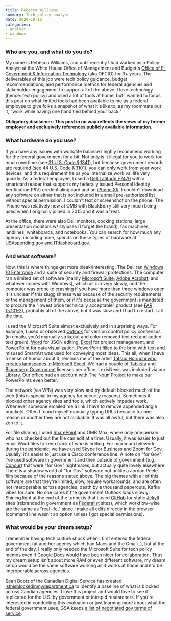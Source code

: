 ```yaml
---
title: Rebecca Williams
summary: Tech policy analyst
date: 2020-10-16
categories:
- analyst 
- windows
---
```


### Who are you, and what do you do?

My name is Rebecca Williams, and until recently I had worked as a Policy Analyst at the White House Office of Management and Budget's [Office of E-Government & Information Technology](https://www.whitehouse.gov/omb/management/egov/ "The IT department of the US federal government.") (aka OFCIO) for 3+ years. The deliverables of this job were tech policy guidance, budget recommendations, and performance metrics for federal agencies and stakeholder engagement to support all of the above. I love technology (hence: tech policy) and used a lot of tools at home, but I wanted to focus this post on what limited tools had been available to me as a federal employee to give folks a snapshot of what it's like to, as my roommate put it, "work while having one hand tied behind your back."

**Obligatory disclaimer: This post in no way reflects the views of my former employer and exclusively references publicly available information**.

### What hardware do you use?

If you have any issues with work/life balance I highly recommend working for the federal government for a bit. Not only is it illegal for you to work too much overtime (see [31 U.S. Code § 1341](https://www.law.cornell.edu/uscode/text/31/1341 "The US code about limits for working overtime in the government.")), but because government records are required (see [44 U.S. Code § 3101](https://www.law.cornell.edu/uscode/text/44/3101 "The US code about record management.")), you can only work from your work devices, and this requirement helps you internalize work vs. life very quickly. As a federal employee, I used a [Dell Latitude E7470][latitude-e7470] with a smartcard reader that supports my federally issued Personal Identity Verification (PIV) credentialing card and an [iPhone XR][iphone-xr]. I couldn't download any software on either that is not included in a small pre-authorized list without special permission. I couldn't text or screenshot on the phone. The iPhone was relatively new at OMB with BlackBerry still very much being used when I originally joined in 2015 and it was a treat.

At the office, there were also Dell monitors, docking stations, large presentation monitors w/ styluses (I forget the brand), fax machines, landlines, whiteboards, and notebooks. You can search for how much any agency, including mine, spends on these types of hardware at [USAspending.gov](https://www.usaspending.gov/ "A site showing what he US government spends its money on.") and [ITdashboard.gov](https://itdashboard.gov/ "A site showing the US government's IT purchases over time.").

### And what software?

Now, this is where things get more bleak/interesting. The Dell ran [Windows 10 Enterprise][windows-10-enterprise] and a suite of security and firewall protections. The computer ran a limited set of software (mainly [Microsoft Suite][office-365], [Adobe Acrobat][acrobat], and whatever comes with Windows), which all run very slowly, and the computer was prone to crashing if you have more than three windows open. It is unclear if this sluggishness was because of the security requirements or the management of them, or if it's because the government is mandated to procure the "lowest price technically acceptable" product (see [FAR 15.101-2](https://acquisition.gov/content/15101-2-lowest-price-technically-acceptable-source-selection-process "A US federal acquisition law about purchasing the lowest price technology.")), probably all of the above, but it was slow and I had to restart it all the time.

I used the Microsoft Suite almost exclusively and in surprising ways. For example, I used or observed [Outlook][] for version control policy consensus (in emails, you'd manually strikeout and color removed text red and added text green), [Word][] for JSON editing, [Excel][] for project management, and [PowerPoint][] for data visualization. PowerPoint filled to the brim with text and misused SmartArt was used for conveying most ideas. This all, when I have a sense of humor about it, reminds me of the artist [Tatsuo Horiuchi who creates landscapes in Microsoft Excel](https://www.thisiscolossal.com/2017/12/tatsuo-horiuchi-excel-artist/ "A This Is Colossal article about an artist who creates landscape pictures in Excel."). We had a couple of [Tableau][] and [Bloomberg Government][bloomberg-government] licenses per office, LexisNexis was included via our Library. Our office had an account with [The Noun Project][the-noun-project] to make our PowerPoints even better.

The network (via VPN) was very slow and by default blocked much of the web (this is special to my agency for security reasons). Sometimes it blocked other agency sites and tools, which actively impedes work. Whenever someone emailed me a link I have to remove appended angle brackets. Often I found myself manually typing URLs because for one reason or another they are not clickable. It was all awful, but there was also zen to it.

For file sharing, I used [SharePoint][] and OMB Max, where only one person who has checked out the file can edit at a time. Usually, it was easier to just email Word files to keep track of who is editing. For maximum telework during the pandemic, we have used [Skype][] for Business and [Zoom][zoom.2] for Gov. Usually, it's easier to just use a Cisco conference line. A note on "for Gov": I've used software in government and then outside of government (e.g. [Concur][]) that were "for Gov" nightmares, but actually quite lovely elsewhere. There is a shadow world of "for Gov" software not unlike a Jordan Peele film because of the reasons stated above. The big themes with all of this software are that they're limited, slow, require workarounds, and are often not interoperable across agencies; death by a thousand papercuts, Kafka vibes for sure. No one cares if the government Outlook loads slowly. Shining light at the end of the tunnel is that I used [GitHub][] for static [Jekyll][] sites (rebranded in government as [Federalist][] sites), which workflow-wise are the same as "real life," since I make all edits directly in the browser (command line wasn't an option unless I got special permissions). 

### What would be your dream setup?

I remember having tech culture shock when I first entered the federal government (at another agency which had Macs and the Gmail..), but at the end of the day, I really only needed the Microsoft Suite for tech policy memos even if [Google Docs][google-docs] would have been nicer for collaboration. Thus my dream setup isn't about more RAM or even different software, my dream setup would be the same software working as it works at home and it'd be interoperable across agencies.

Sean Boots of the Canadian Digital Service has created [isthisblockedinmydepartment.ca](https://isthisblockedinmydepartment.ca/ "A tool to see if particular software is blocked in particular Canadian government departments.") to identify a baseline of what is blocked across Candian agencies. I love this project and would love to see it replicated for the U.S. by government or intrepid researchers. If you're interested in conducting this evaluation or just learning more about what the federal government uses, GSA keeps [a list of negotiated gov terms of service](https://digital.gov/resources/negotiated-terms-of-service-agreements/ "A list of tools with terms of services approved for US federal government departments.").

[acrobat]: https://acrobat.adobe.com/us/en/acrobat.html "Software for creating and editing PDF documents."
[bloomberg-government]: https://about.bgov.com/ "Data analytics software."
[concur]: https://www.concur.com/ "An expenses and invoice management service."
[excel]: https://products.office.com/en-us/excel "A spreadsheet application."
[federalist]: https://federalist.18f.gov/ "A static site generator for the federal government."
[github]: https://github.com/ "A Git code repository service."
[google-docs]: https://en.wikipedia.org/wiki/Google_Docs "A web-based office suite."
[iphone-xr]: https://en.wikipedia.org/wiki/IPhone_XR "A 6 inch smartphone."
[jekyll]: https://jekyllrb.com/ "A static site generator."
[latitude-e7470]: https://www.dell.com/support/manuals/en-us/latitude-e7470-ultrabook/Late_E7470_OM/Specifications?guid=GUID-5A37743B-091B-4716-9574-F99F29E7BF1C&lang=en-us "A 14 inch PC laptop."
[office-365]: https://en.wikipedia.org/wiki/Office_365 "A hosted office suite."
[outlook]: https://products.office.com/en-us/outlook/email-and-calendar-software-microsoft-outlook "An email, calendar and contact software suite."
[powerpoint]: https://products.office.com/en-us/powerpoint "Presentation software."
[sharepoint]: https://en.wikipedia.org/wiki/SharePoint "A document collaboration platform included with Office."
[skype]: https://www.skype.com/en/ "Voice and video chat software."
[tableau]: https://www.tableau.com/ "A data analytics platform."
[the-noun-project]: https://thenounproject.com/ "A collection of icons representing nouns."
[windows-10-enterprise]: https://www.microsoft.com/en-us/microsoft-365/windows/windows-10-enterprise "An enterprise version of Windows 10."
[word]: https://products.office.com/en-us/word "A document editor."
[zoom.2]: https://zoom.us "Video conferencing software."
